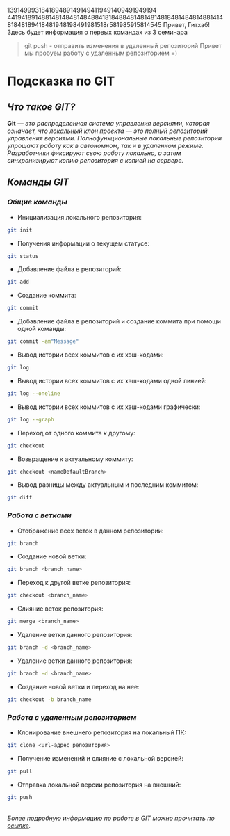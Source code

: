 1391499931841894891491494119491409491949194
4419418914881481484814848841818488481481481481848148481488141481848189418481948198491981518г581985915814545
Привет, Гитхаб! Здесь будет информация о первых командах из 3 семинара
> git push - отправить изменения в удаленный репозиторий 
Привет мы пробуем работу с удаленным репозиторием =)


# **Подсказка по GIT**

## ***Что такое GIT?***

**Git** — *это распределенная система управления версиями, которая означает, что локальный клон проекта — это полный репозиторий управления версиями. Полнофункциональные локальные репозитории упрощают работу как в автономном, так и в удаленном режиме. Разработчики фиксируют свою работу локально, а затем синхронизируют копию репозитория с копией на сервере.* 

## ***Команды GIT***

### ***Общие команды***
 
 * Инициализация локального репозитория:
 ```sh
 git init
 ```

* Получения информации о текущем статусе: 
```sh
git status
```

* Добавление файла в репозиторий:
```sh
git add
```

* Создание коммита:
```sh
git commit
```

* Добавление файла в репозиторий и создание коммита при помощи одной команды:
```sh
git commit -am"Message"
```

* Вывод истории всех коммитов с их хэш-кодами:
```sh
git log
```

* Вывод истории всех коммитов с их хэш-кодами одной линией:
```sh
git log --oneline
```

* Вывод истории всех коммитов с их хэш-кодами графически:
```sh
git log --graph
```

* Переход от одного коммита к другому:
```sh
git checkout
```

* Возвращение к актуальному коммиту:
```sh
git checkout <nameDefaultBranch>
```

* Вывод разницы между актуальным и последним коммитом:
```sh
git diff
```
### ***Работа с ветками***

* Отображение всех веток в данном репозитории:
```sh
git branch
```

* Создание новой ветки:
```sh
git branch <branch_name>
```

* Переход к  другой ветке репозитория:
```sh
git checkout <branch_name>
```

* Слияние веток репозитория: 
```sh
git merge <branch_name>
```

* Удаление ветки данного репозитория:
```sh
git branch -d <branch_name>
```

* Удаление ветки данного репозитория:
```sh
git branch -d <branch_name>
```

* Создание новой ветки и переход на нее:
```sh
git checkout -b branch_name
```
### ***Работа с удаленным репозиторием***

* Клонирование внешнего репозитория на
локальный ПК:
```sh
git clone <url-адрес репозитория>
```

* Получение изменений и слияние с локальной версией:
```sh
git pull
```

* Отправка локальной версии репозитория на внешний:
```sh
git push
```

\
*Более подробную информацию по работе в GIT можно прочитать по [ссылке](https://habr.com/ru/articles/588801/ "Git. Коротко о главном").*
